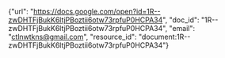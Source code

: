 {"url": "https://docs.google.com/open?id=1R--zwDHTFjBukK6ltjPBoztii6otw73rpfuP0HCPA34", "doc_id": "1R--zwDHTFjBukK6ltjPBoztii6otw73rpfuP0HCPA34", "email": "ctlnwtkns@gmail.com", "resource_id": "document:1R--zwDHTFjBukK6ltjPBoztii6otw73rpfuP0HCPA34"}
